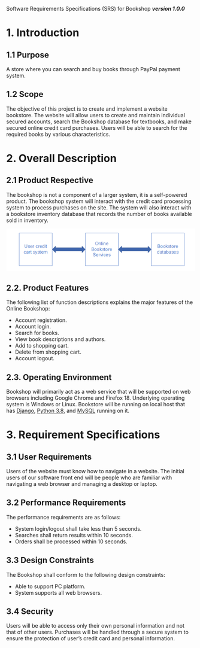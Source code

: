 Software Requirements Specifications (SRS) for Bookshop
***version 1.0.0***
# 1. Introduction
## 1.1 Purpose
A store where you can search and buy books through PayPal payment system.
## 1.2 Scope
The objective of this project is to create and implement a website bookstore. The website will allow users to create and maintain individual secured accounts, search the      Bookshop database for textbooks, and make secured online credit card purchases. Users will be able to search for the required books by various characteristics. 
# 2. Overall Description
## 2.1 Product Respective
The bookshop is not a component of a larger system, it is a self-powered product.
The bookshop system will interact with the credit card processing system to process purchases on the site. The system will also interact with a bookstore inventory database that records the number of books available sold in inventory.

![alt text](https://github.com/Konstantsiy/bookshop/blob/master/docs/system.png)
## 2.2. Product Features
The following list of function descriptions explains the major features of the Online Bookshop:
- Account registration.
- Account login.
- Search for books.
- View book descriptions and authors.
- Add to shopping cart.
- Delete from shopping cart.
- Account logout.
## 2.3. Operating Environment
Bookshop will primarily act as a web service that will be supported on web browsers including Google Chrome and Firefox 18. Underlying operating system is Windows or Linux.
Bookstore will be running on local host that has [Django](https://www.djangoproject.com/download/), [Python 3.8](https://www.python.org/downloads/), and [MySQL](https://dev.mysql.com/downloads/) running on it.
# 3. Requirement Specifications 
## 3.1 User Requirements
Users of the website must know how to navigate in a website. The initial users of our software front end will be people who are familiar with navigating a web browser and managing a desktop or laptop.
## 3.2 Performance Requirements
The performance requirements are as follows:
- System login/logout shall take less than 5 seconds.
- Searches shall return results within 10 seconds.
- Orders shall be processed within 10 seconds.
## 3.3 Design Constraints
The Bookshop shall conform to the following design constraints:
- Able to support PC platform.
- System supports all web browsers.
## 3.4 Security
Users will be able to access only their own personal information and not that of other users. Purchases will be handled through a secure system to ensure the protection of user’s credit card and personal information.
